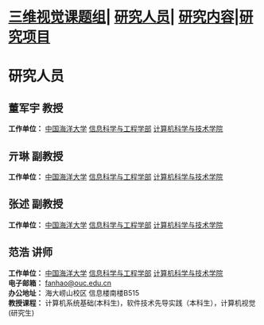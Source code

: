 # <a href="/index.html">三维视觉课题组</a>| <a href="/people.html">研究人员</a>| <a href="/research.html">研究内容</a>|<a href="/project.html">研究项目</a>

# 研究人员

## 董军宇 教授
**工作单位：** <a href="http://www.ouc.edu.cn/">中国海洋大学</a> <a href="http://it.ouc.edu.cn/">信息科学与工程学部</a> <a href="http://it.ouc.edu.cn/cs/">计算机科学与技术学院</a>  

## 亓琳 副教授
**工作单位：** <a href="http://www.ouc.edu.cn/">中国海洋大学</a> <a href="http://it.ouc.edu.cn/">信息科学与工程学部</a> <a href="http://it.ouc.edu.cn/cs/">计算机科学与技术学院</a>  

## 张述 副教授
**工作单位：** <a href="http://www.ouc.edu.cn/">中国海洋大学</a> <a href="http://it.ouc.edu.cn/">信息科学与工程学部</a> <a href="http://it.ouc.edu.cn/cs/">计算机科学与技术学院</a>  

## 范浩 讲师
**工作单位：** <a href="http://www.ouc.edu.cn/">中国海洋大学</a> <a href="http://it.ouc.edu.cn/">信息科学与工程学部</a> <a href="http://it.ouc.edu.cn/cs/">计算机科学与技术学院</a>     
**电子邮箱：** fanhao@ouc.edu.cn   
**办公地址：** 海大崂山校区 信息楼南楼B515   
**教授课程：** 计算机系统基础(本科生)，软件技术先导实践（本科生），计算机视觉(研究生) 
